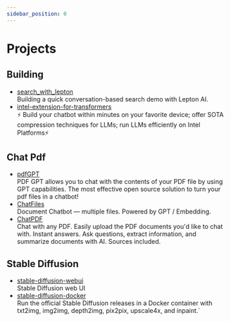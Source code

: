 ```yaml
---
sidebar_position: 0
---
```


# Projects

## Building

- [search_with_lepton](https://github.com/leptonai/search_with_lepton)
  <br/>Building a quick conversation-based search demo with Lepton AI.
- [intel-extension-for-transformers](https://github.com/intel/intel-extension-for-transformers)
  <br/>⚡ Build your chatbot within minutes on your favorite device; offer SOTA compression techniques for LLMs; run LLMs
  efficiently on Intel Platforms⚡

## Chat Pdf

- [pdfGPT](https://github.com/bhaskatripathi/pdfGPT)
  <br/>PDF GPT allows you to chat with the contents of your PDF file by using GPT capabilities. The most effective open
  source solution to turn your pdf files in a chatbot!
- [ChatFiles](https://github.com/guangzhengli/ChatFiles)
  <br/>Document Chatbot — multiple files. Powered by GPT / Embedding.
- [ChatPDF](https://github.com/Anil-matcha/ChatPDF)
  <br/>Chat with any PDF. Easily upload the PDF documents you'd like to chat with. Instant answers. Ask questions,
  extract information, and summarize documents with AI. Sources included.

## Stable Diffusion

- [stable-diffusion-webui](https://github.com/AUTOMATIC1111/stable-diffusion-webui)
  <br/>Stable Diffusion web UI
- [stable-diffusion-docker](https://github.com/fboulnois/stable-diffusion-docker)
  <br/>Run the official Stable Diffusion releases in a Docker container with txt2img, img2img, depth2img, pix2pix,
  upscale4x, and inpaint.`